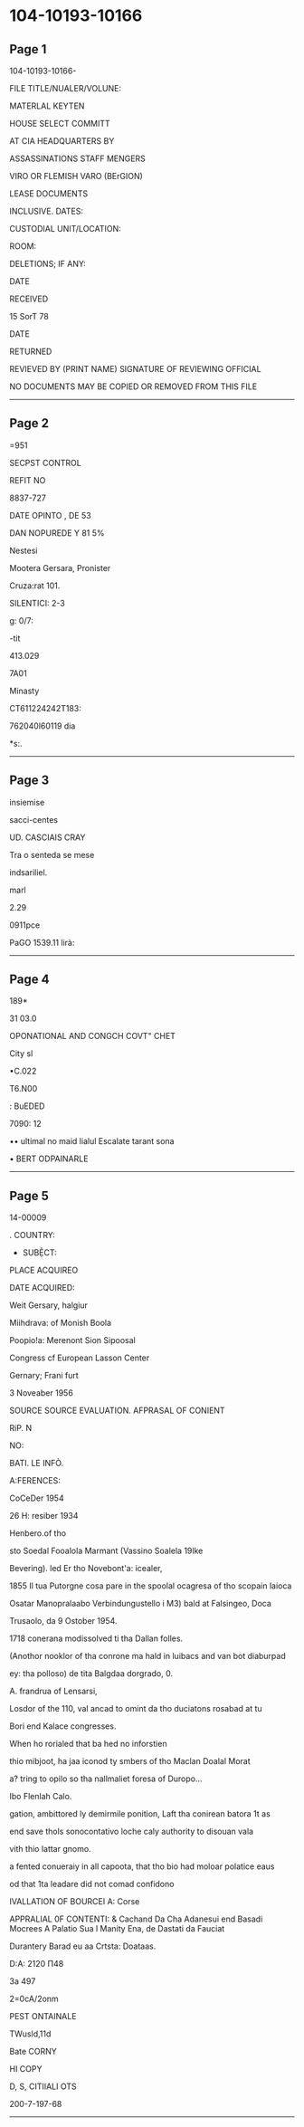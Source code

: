 # 104-10193-10166

## Page 1

104-10193-10166-

FILE TITLE/NUALER/VOLUNE:

MATERLAL KEYTEN

HOUSE SELECT COMMITT

AT CIA HEADQUARTERS BY

ASSASSINATIONS STAFF MENGERS

VIRO OR FLEMISH VARO (BErGION)

LEASE DOCUMENTS

INCLUSIVE. DATES:

CUSTODIAL UNIT/LOCATION:

ROOM:

DELETIONS; IF ANY:

DATE

RECEIVED

15 SorT 78

DATE

RETURNED

REVIEVED BY (PRINT NAME) SIGNATURE OF REVIEWING OFFICIAL

NO DOCUMENTS MAY BE COPIED OR REMOVED FROM THIS FILE

---

## Page 2

=951

SECPST CONTROL

REFIT NO

8837-727

DATE OPINTO , DE 53

DAN NOPUREDE Y 81 5%

Nestesi

Mootera Gersara, Pronister

Cruza:rat 101.

SILENTICI: 2-3

g: 0/7:

-tit

413.029

7A01

Minasty

CT611224242T183:

762040l60119 dia

*s:.

---

## Page 3

insiemise

sacci-centes

UD. CASCIAIS CRAY

Tra o senteda se mese

indsariliel.

marl

2.29

0911pce

PaGO 1539.11 lirà:

---

## Page 4

189*

31 03.0

OPONATIONAL AND CONGCH COVT" CHET

City sl

•C.022

T6.N00

: BuEDED

7090: 12

•• ultimal no maid lialul Escalate tarant sona

• BERT ODPAINARLE

---

## Page 5

14-00009

. COUNTRY:

- SUBỆCT:

PLACE ACQUIREO

DATE ACQUIRED:

Weit Gersary, halgiur

Miihdrava: of Monish Boola

Poopio!a: Merenont Sion Sipoosal

Congress cf European Lasson Center

Gernary; Frani furt

3 Noveaber 1956

SOURCE SOURCE EVALUATION. AFPRASAL OF CONIENT

RiP. N

NO:

BATI. LE INFÒ.

A:FERENCES:

CoCeDer 1954

26 H: resiber 1934

Henbero.of tho

sto Soedal Fooalola Marmant (Vassino Soalela 19lke

Bevering). led Er tho Novebont'a: icealer,

1855 Il tua Putorgne cosa pare in the spoolal ocagresa of tho scopain laioca

Osatar Manopralaabo Verbindungustello i M3) bald at Falsingeo, Doca

Trusaolo, da 9 Ostober 1954.

1718 conerana modissolved ti tha Dallan folles.

(Anothor nooklor of tha conrone ma hald in luibacs and van bot diaburpad

ey: tha polloso) de tita Balgdaa dorgrado, 0.

A. frandrua of Lensarsi,

Losdor of the 110, val ancad to omint da tho duciatons rosabad at tu

Bori end Kalace congresses.

When ho rorialed that ba hed no inforstien

thio mibjoot, ha jaa iconod ty smbers of tho Maclan Doalal Morat

a? tring to opilo so tha nallmaliet foresa of Duropo...

Ibo Flenlah Calo.

gation, ambittored ly demirmile ponition, Laft tha conirean batora 1t as

end save thols sonocontativo loche caly authority to disouan vala

vith thio lattar gnomo.

a fented conueraiy in all capoota, that tho bio had moloar polatice eaus

od that 1ta leadare did not comad confidono

IVALLATION OF BOURCEI A: Corse

APPRALIAL 0F CONTENTI: & Cachand Da Cha Adanesui end Basadi Mocrees A Palatio Sua l Manity Ena, de Dastati da Fauciat

Durantery Barad eu aa Crtsta: Doataas.

D:A: 2120 П48

За 497

2=0cA/2onm

PEST ONTAINALE

TWusld,11d

Bate CORNY

HI COPY

D, S, CITIIALI OTS

200-7-197-68

---

